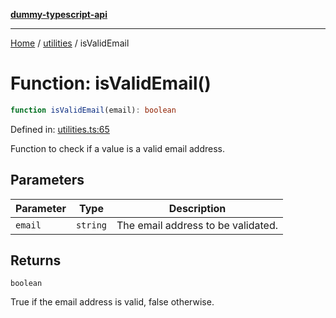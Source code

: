[**dummy-typescript-api**](../../README.md)

***

[Home](../../README.md) / [utilities](../README.md) / isValidEmail

# Function: isValidEmail()

```ts
function isValidEmail(email): boolean
```

Defined in: [utilities.ts:65](https://github.com/typedoc2md/dummy-typescript-api/blob/main/src/utilities.ts#L65)

Function to check if a value is a valid email address.

## Parameters

| Parameter | Type | Description |
| ------ | ------ | ------ |
| `email` | `string` | The email address to be validated. |

## Returns

`boolean`

True if the email address is valid, false otherwise.
